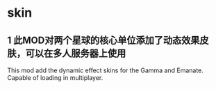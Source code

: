 # skin
1
此MOD对两个星球的核心单位添加了动态效果皮肤，可以在多人服务器上使用
-------------------------------------
This mod add the dynamic effect skins for the Gamma and Emanate. Capable of loading in multiplayer.
